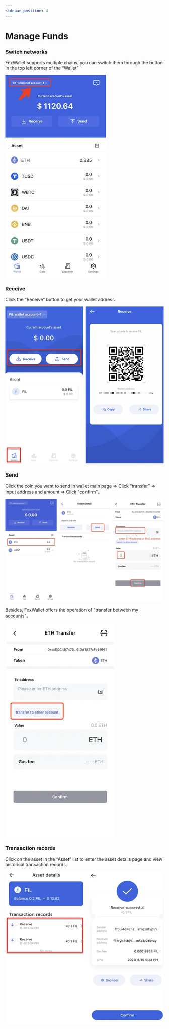 ```yaml
---
sidebar_position: 4
---
```


# Manage Funds

### Switch networks
FoxWallet supports multiple chains, you can switch them through the button in the top left corner of the “Wallet”

![](./img/switch-wallet.webp)

### Receive
Click the “Receive” button to get your wallet address.

![](./img/receive.webp)

### Send

Click the coin you want to send in wallet main page => Click “transfer” => Input address and amount => Click "confirm"。

![](./img/transfer.webp)

Besides, FoxWallet offers the operation of "transfer between my accounts"。

![](./img/transfer-in-wallet.webp)

### Transaction records
Click on the asset in the “Asset” list to enter the asset details page and view historical transaction records.

![](./img/history_detail.webp)


